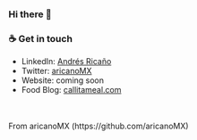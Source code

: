 ### Hi there 👋

<!--
**aricanoMX/aricanomx** is a ✨ _special_ ✨ repository because its `README.md` (this file) appears on your GitHub profile.

Here are some ideas to get you started:

- 🔭 I’m currently working on ...
- 🌱 I’m currently learning ...
- 👯 I’m looking to collaborate on ...
- 🤔 I’m looking for help with ...
- 💬 Ask me about ...
- 📫 How to reach me: ...
- 😄 Pronouns: ...
- ⚡ Fun fact: ...
-->

### ☕ Get in touch
- LinkedIn: <a href = "https://www.linkedin.com/in/aricanomx/">Andrés Ricaño</a>
- Twitter: <a href = "https://twitter.com/aricanoMX">aricanoMX</a>
- Website: coming soon
- Food Blog: <a href = "https://callitameal.com">callitameal.com</a>
<br>
<br>
From aricanoMX (https://github.com/aricanoMX)

